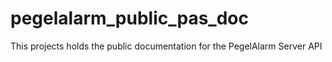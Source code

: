 # pegelalarm_public_pas_doc
This projects holds the public documentation for the PegelAlarm Server API
